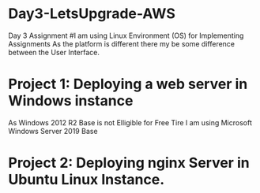 # Day3-LetsUpgrade-AWS
Day 3 Assignment
#I am using Linux Environment (OS) for Implementing Assignments
As the platform is different there my be some difference between the User Interface.

# Project 1: Deploying a web server in Windows instance
As Windows 2012 R2 Base is not Elligible for Free Tire I am using Microsoft Windows Server 2019 Base

# Project 2: Deploying nginx Server in Ubuntu Linux Instance.
